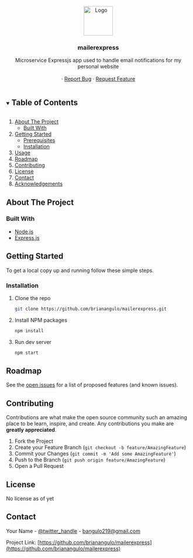 <!--
*** Thanks for checking out the Best-README-Template. If you have a suggestion
*** that would make this better, please fork the repo and create a pull request
*** or simply open an issue with the tag "enhancement".
*** Thanks again! Now go create something AMAZING! :D
***
***
***
*** To avoid retyping too much info. Do a search and replace for the following:
*** brianangulo, mailerexpress, twitter_handle, bangulo219@gmail.com, Brute Force It, Microservice Expressjs app used to handle email notifications for my personal website
-->



<!-- PROJECT SHIELDS -->
<!--
*** I'm using markdown "reference style" links for readability.
*** Reference links are enclosed in brackets [ ] instead of parentheses ( ).
*** See the bottom of this document for the declaration of the reference variables
*** for contributors-url, forks-url, etc. This is an optional, concise syntax you may use.
*** https://www.markdownguide.org/basic-syntax/#reference-style-links
-->


<!-- PROJECT LOGO -->
<br />
<p align="center">
  <a href="https://github.com/brianangulo/mailerexpress">
    <img src="assets/icon.png" alt="Logo" width="80" height="80">
  </a>

  <h3 align="center">mailerexpress</h3>

  <p align="center">
    Microservice Expressjs app used to handle email notifications for my personal website
    <br />
    <br />
    ·
    <a href="https://github.com/brianangulo/mailerexpress/issues">Report Bug</a>
    ·
    <a href="https://github.com/brianangulo/mailerexpress/issues">Request Feature</a>
  </p>
</p>



<!-- TABLE OF CONTENTS -->
<details open="open">
  <summary><h2 style="display: inline-block">Table of Contents</h2></summary>
  <ol>
    <li>
      <a href="#about-the-project">About The Project</a>
      <ul>
        <li><a href="#built-with">Built With</a></li>
      </ul>
    </li>
    <li>
      <a href="#getting-started">Getting Started</a>
      <ul>
        <li><a href="#prerequisites">Prerequisites</a></li>
        <li><a href="#installation">Installation</a></li>
      </ul>
    </li>
    <li><a href="#usage">Usage</a></li>
    <li><a href="#roadmap">Roadmap</a></li>
    <li><a href="#contributing">Contributing</a></li>
    <li><a href="#license">License</a></li>
    <li><a href="#contact">Contact</a></li>
    <li><a href="#acknowledgements">Acknowledgements</a></li>
  </ol>
</details>



<!-- ABOUT THE PROJECT -->
## About The Project



### Built With

* [Node.js](https://nodejs.org/en/)
* [Express.js](https://expressjs.com/)



<!-- GETTING STARTED -->
## Getting Started

To get a local copy up and running follow these simple steps.


### Installation

1. Clone the repo
   ```sh
   git clone https://github.com/brianangulo/mailerexpress.git
   ```
2. Install NPM packages
   ```sh
   npm install
   ```
3. Run dev server
   ```sh
   npm start
   ```


<!-- ROADMAP -->
## Roadmap

See the [open issues](https://github.com/brianangulo/mailerexpress/issues) for a list of proposed features (and known issues).



<!-- CONTRIBUTING -->
## Contributing

Contributions are what make the open source community such an amazing place to be learn, inspire, and create. Any contributions you make are **greatly appreciated**.

1. Fork the Project
2. Create your Feature Branch (`git checkout -b feature/AmazingFeature`)
3. Commit your Changes (`git commit -m 'Add some AmazingFeature'`)
4. Push to the Branch (`git push origin feature/AmazingFeature`)
5. Open a Pull Request



<!-- LICENSE -->
## License

No license as of yet


<!-- CONTACT -->
## Contact

Your Name - [@twitter_handle](https://twitter.com/twitter_handle) - bangulo219@gmail.com

Project Link: [https://github.com/brianangulo/mailerexpress](https://github.com/brianangulo/mailerexpress)
